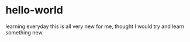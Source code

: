 # hello-world
learning everyday
this is all very new for me, thought I would try and learn something new.
